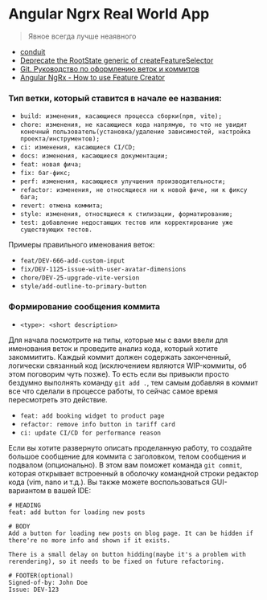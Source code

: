 # Angular Ngrx Real World App

> Явное всегда лучше неаявного

- [conduit](https://angular-realworld.netlify.app/)
- [Deprecate the RootState generic of createFeatureSelector](https://github.com/ngrx/platform/issues/3179)
- [Git. Руководство по оформлению веток и коммитов](https://habr.com/ru/articles/820547/)
- [Angular NgRx - How to use Feature Creator](https://youtu.be/bHw8SV4SNUU?si=L-ef1xOoP-pIpEim)

### Тип ветки, который ставится в начале ее названия:

- `build: изменения, касающиеся процесса сборки(npm, vite);`
- `chore: изменения, не касающиеся кода напрямую, то что не увидит конечный пользователь(установка/удаление зависимостей, настройка проекта/инструментов);`
- `ci: изменения, касающиеся CI/CD;`
- `docs: изменения, касающиеся документации;`
- `feat: новая фича;`
- `fix: баг-фикс;`
- `perf: изменения, касающиеся улучшения производительности;`
- `refactor: изменения, не относящиеся ни к новой фиче, ни к фиксу бага;`
- `revert: отмена коммита;`
- `style: изменения, относящиеся к стилизации, форматированию;`
- `test: добавление недостающих тестов или корректирование уже существующих тестов.`

Примеры правильного именования веток:

- `feat/DEV-666-add-custom-input`
- `fix/DEV-1125-issue-with-user-avatar-dimensions`
- `chore/DEV-25-upgrade-vite-version`
- `style/add-outline-to-primary-button`

### Формирование сообщения коммита

- `<type>: <short description>`

Для начала посмотрите на типы, которые мы с вами ввели для именования веток и проведите анализ кода, который хотите закоммитить.
Каждый коммит должен содержать законченный, логически связанный код (исключением являются WIP-коммиты, об этом поговорим чуть позже).
То есть если вы привыкли просто бездумно выполнять команду `git add .`, тем самым добавляя в коммит все что сделали в процессе работы, то сейчас самое время пересмотреть это действие.

- `feat: add booking widget to product page`
- `refactor: remove info button in tariff card`
- `ci: update CI/CD for performance reason`

Если вы хотите развернуто описать проделанную работу, то создайте большое сообщение для коммита с заголовком, телом сообщения и подвалом (опционально).
В этом вам поможет команда `git commit`, которая открывает встроенный в оболочку командной строки редактор кода (vim, nano и т.д.).
Вы также можете воспользоваться GUI-вариантом в вашей IDE:

```
# HEADING
feat: add button for loading new posts

# BODY
Add a button for loading new posts on blog page. It can be hidden if there're no more info and shown if it exists.

There is a small delay on button hidding(maybe it's a problem with rerendering), so it needs to be fixed on future refactoring.

# FOOTER(optional)
Signed-of-by: John Doe
Issue: DEV-123
```
